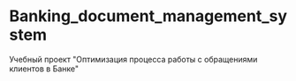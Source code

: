 # Banking_document_management_system
Учебный проект "Оптимизация процесса работы с обращениями клиентов в Банке"
